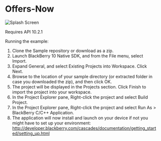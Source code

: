 # Offers-Now

![Splash Screen](https://raw.github.com/SuhairZain/Offers-Now/master/screenshots/splash.png)

Requires API 10.2.1

Running the example:

1. Clone the Sample repository or download as a zip.
2. Launch BlackBerry 10 Native SDK, and from the File menu, select Import.
3. Expand General, and select Existing Projects into Workspace. Click Next.
4. Browse to the location of your sample directory (or extracted folder in case you downloaded the zip), and then click OK.
5. The project will be displayed in the Projects section. 
   Click Finish to import the project into your workspace.
6. In the Project Explorer pane, Right-click the project and select Build Project.
7. In the Project Explorer pane, Right-click the project and select Run As > BlackBerry C/C++ Application.
8. The application will now install and launch on your device if not you might
   have to set up your environment: 
   http://developer.blackberry.com/cascades/documentation/getting_started/setting_up.html

